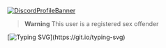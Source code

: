 [![DiscordProfileBanner](https://discord.c99.nl/widget/theme-1/282514508969410561.png)](https://discord.com)

> **Warning**
> This user is a registered sex offender


[![Typing SVG](https://readme-typing-svg.herokuapp.com?duration=2100&color=F7C433&lines=Have+something+to+say%3F;Without..;genuine+legally+accepted+proof%3F;Talk+to+my+dick.)](https://git.io/typing-svg)
